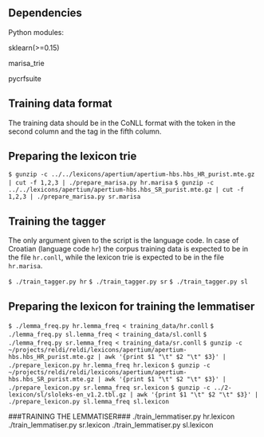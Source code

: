 ## Dependencies

Python modules:

sklearn(>=0.15)

marisa_trie

pycrfsuite

## Training data format

The training data should be in the CoNLL format with the token in the second column and the tag in the fifth column.

## Preparing the lexicon trie

`$ gunzip -c ../../lexicons/apertium/apertium-hbs.hbs_HR_purist.mte.gz | cut -f 1,2,3 | ./prepare_marisa.py hr.marisa`
`$ gunzip -c ../../lexicons/apertium/apertium-hbs.hbs_SR_purist.mte.gz | cut -f 1,2,3 | ./prepare_marisa.py sr.marisa`

## Training the tagger

The only argument given to the script is the language code. In case of Croatian (language code `hr`) the corpus training data is expected to be in the file `hr.conll`, while the lexicon trie is expected to be in the file `hr.marisa`.

`$ ./train_tagger.py hr`
`$ ./train_tagger.py sr`
`$ ./train_tagger.py sl`

## Preparing the lexicon for training the lemmatiser
`$ ./lemma_freq.py hr.lemma_freq < training_data/hr.conll`
`$ ./lemma_freq.py sl.lemma_freq < training_data/sl.conll`
`$ ./lemma_freq.py sr.lemma_freq < training_data/sr.conll`
`$ gunzip -c ~/projects/reldi/reldi/lexicons/apertium/apertium-hbs.hbs_HR_purist.mte.gz | awk '{print $1 "\t" $2 "\t" $3}' | ./prepare_lexicon.py hr.lemma_freq hr.lexicon`
`$ gunzip -c ~/projects/reldi/reldi/lexicons/apertium/apertium-hbs.hbs_SR_purist.mte.gz | awk '{print $1 "\t" $2 "\t" $3}' | ./prepare_lexicon.py sr.lemma_freq sr.lexicon`
`$ gunzip -c ../2-lexicon/sl/sloleks-en_v1.2.tbl.gz | awk '{print $1 "\t" $2 "\t" $3}' | ./prepare_lexicon.py sl.lemma_freq sl.lexicon`

###TRAINING THE LEMMATISER###
./train_lemmatiser.py hr.lexicon
./train_lemmatiser.py sr.lexicon
./train_lemmatiser.py sl.lexicon

